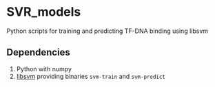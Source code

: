 SVR_models
==========

Python scripts for training and predicting TF-DNA binding using libsvm

## Dependencies

1. Python with numpy
2. [libsvm](https://www.csie.ntu.edu.tw/~cjlin/libsvm/) providing binaries `svm-train` and `svm-predict`

